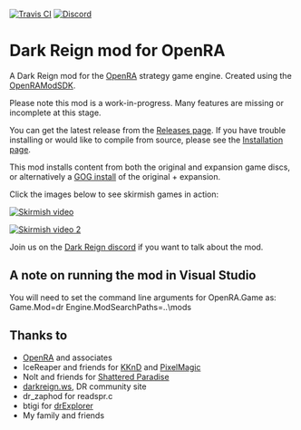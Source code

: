 [![Travis CI](https://travis-ci.org/drogoganor/DarkReign.svg?branch=master)](https://travis-ci.org/drogoganor/DarkReign/builds#) [![Discord](https://img.shields.io/discord/102860784329052160.svg)](https://discord.gg/3MKcGSW)

# Dark Reign mod for OpenRA

A Dark Reign mod for the [OpenRA](https://github.com/OpenRA/OpenRA) strategy game engine. Created using the [OpenRAModSDK](https://github.com/OpenRA/OpenRAModSDK).

Please note this mod is a work-in-progress. Many features are missing or incomplete at this stage.

You can get the latest release from the [Releases page](https://github.com/drogoganor/DarkReign/releases). If you have trouble installing or would like to compile from source, please see the [Installation page](https://github.com/drogoganor/DarkReign/wiki/Installation).

This mod installs content from both the original and expansion game discs, or alternatively a [GOG install](https://www.gog.com/game/dark_reign_expansion) of the original + expansion.

Click the images below to see skirmish games in action:

[![Skirmish video](http://img.youtube.com/vi/ZoCelizVw2w/0.jpg)](https://www.youtube.com/watch?v=ZoCelizVw2w "Skirmish video")

[![Skirmish video 2](http://img.youtube.com/vi/zB4KJKKh0ww/0.jpg)](https://www.youtube.com/watch?v=zB4KJKKh0ww "Skirmish video 2")

Join us on the [Dark Reign discord](https://discord.gg/3MKcGSW) if you want to talk about the mod.

## A note on running the mod in Visual Studio

You will need to set the command line arguments for OpenRA.Game as: Game.Mod=dr Engine.ModSearchPaths=..\mods

## Thanks to

* [OpenRA](http://www.openra.net/) and associates
* IceReaper and friends for [KKnD](https://www.kknd-game.com/) and [PixelMagic](https://eiveo.net/pixelmagic.html)
* Nolt and friends for [Shattered Paradise](https://www.moddb.com/mods/shattered-paradise/downloads)
* [darkreign.ws](http://darkreign.ws/), DR community site
* dr_zaphod for readspr.c
* btigi for [drExplorer](https://github.com/btigi/drExplorer)
* My family and friends